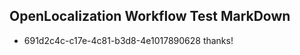 ## OpenLocalization Workflow Test MarkDown
* 691d2c4c-c17e-4c81-b3d8-4e1017890628 thanks!

<!--HONumber=Jul16_HO5-->


